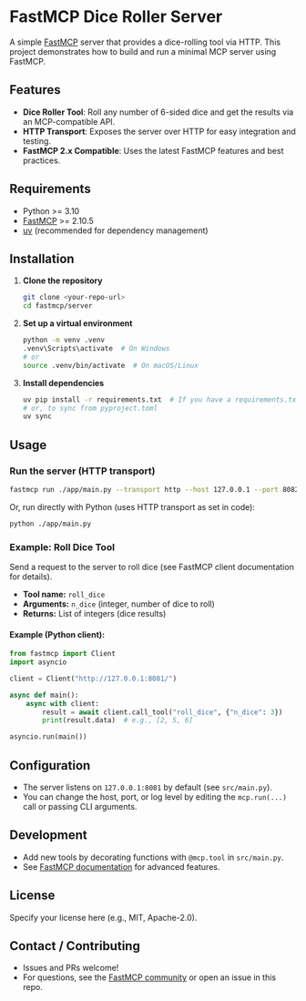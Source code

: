 # FastMCP Dice Roller Server

A simple [FastMCP](https://gofastmcp.com/) server that provides a dice-rolling tool via HTTP. This project demonstrates how to build and run a minimal MCP server using FastMCP.

## Features
- **Dice Roller Tool**: Roll any number of 6-sided dice and get the results via an MCP-compatible API.
- **HTTP Transport**: Exposes the server over HTTP for easy integration and testing.
- **FastMCP 2.x Compatible**: Uses the latest FastMCP features and best practices.

## Requirements
- Python >= 3.10
- [FastMCP](https://gofastmcp.com/) >= 2.10.5
- [uv](https://github.com/astral-sh/uv) (recommended for dependency management)

## Installation
1. **Clone the repository**
   ```sh
   git clone <your-repo-url>
   cd fastmcp/server
   ```
2. **Set up a virtual environment**
   ```sh
   python -m venv .venv
   .venv\Scripts\activate  # On Windows
   # or
   source .venv/bin/activate  # On macOS/Linux
   ```
3. **Install dependencies**
   ```sh
   uv pip install -r requirements.txt  # If you have a requirements.txt
   # or, to sync from pyproject.toml
   uv sync
   ```

## Usage
### Run the server (HTTP transport)
```sh
fastmcp run ./app/main.py --transport http --host 127.0.0.1 --port 8082
```
Or, run directly with Python (uses HTTP transport as set in code):
```sh
python ./app/main.py
```

### Example: Roll Dice Tool
Send a request to the server to roll dice (see FastMCP client documentation for details).

- **Tool name:** `roll_dice`
- **Arguments:** `n_dice` (integer, number of dice to roll)
- **Returns:** List of integers (dice results)

#### Example (Python client):
```python
from fastmcp import Client
import asyncio

client = Client("http://127.0.0.1:8081/")

async def main():
    async with client:
        result = await client.call_tool("roll_dice", {"n_dice": 3})
        print(result.data)  # e.g., [2, 5, 6]

asyncio.run(main())
```

## Configuration
- The server listens on `127.0.0.1:8081` by default (see `src/main.py`).
- You can change the host, port, or log level by editing the `mcp.run(...)` call or passing CLI arguments.

## Development
- Add new tools by decorating functions with `@mcp.tool` in `src/main.py`.
- See [FastMCP documentation](https://gofastmcp.com/) for advanced features.

## License
Specify your license here (e.g., MIT, Apache-2.0).

## Contact / Contributing
- Issues and PRs welcome!
- For questions, see the [FastMCP community](https://gofastmcp.com/community) or open an issue in this repo.